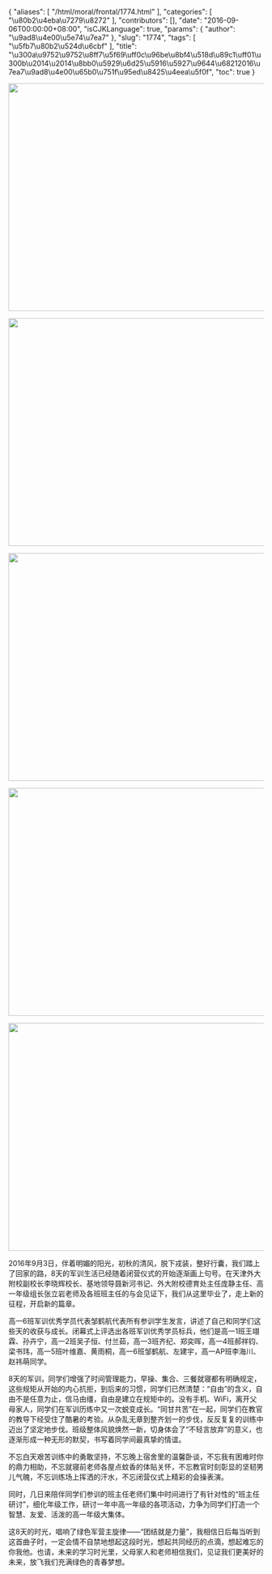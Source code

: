 {
    "aliases": [
        "/html/moral/frontal/1774.html"
    ],
    "categories": [
        "\u80b2\u4eba\u7279\u8272"
    ],
    "contributors": [],
    "date": "2016-09-06T00:00:00+08:00",
    "isCJKLanguage": true,
    "params": {
        "author": "\u9ad8\u4e00\u5e74\u7ea7"
    },
    "slug": "1774",
    "tags": [
        "\u5fb7\u80b2\u524d\u6cbf"
    ],
    "title": "\u300a\u9752\u9752\u8ff7\u5f69\uff0c\u96be\u8bf4\u518d\u89c1\uff01\u300b\u2014\u2014\u8bb0\u5929\u6d25\u5916\u5927\u9644\u68212016\u7ea7\u9ad8\u4e00\u65b0\u751f\u95ed\u8425\u4eea\u5f0f",
    "toc": true
}


<img
    src="https://cdn.tfls.online/mirror/full/35c405bbb8f0e262d23fcf40d5f83ee7bc30d733.jpg"
    style="display:block;margin-left:auto;margin-right:auto;"
    decoding="async"
    fetchpriority="auto"
    loading="lazy"
    height="450"
    width="600"
/>





<img
    src="https://cdn.tfls.online/mirror/full/8462cdb052033216065e8d945d70504128aac600.jpg"
    style="display:block;margin-left:auto;margin-right:auto;"
    decoding="async"
    fetchpriority="auto"
    loading="lazy"
    height="450"
    width="600"
/>





<img
    src="https://cdn.tfls.online/mirror/full/11c84fbbe2e7c6b469879ada8bee9bd77b261072.jpg"
    style="display:block;margin-left:auto;margin-right:auto;"
    decoding="async"
    fetchpriority="auto"
    loading="lazy"
    height="450"
    width="600"
/>





<img
    src="https://cdn.tfls.online/mirror/full/9899fd7b8bbffc0cbf9cc9763fadeb3d8d12d878.jpg"
    style="display:block;margin-left:auto;margin-right:auto;"
    decoding="async"
    fetchpriority="auto"
    loading="lazy"
    height="450"
    width="600"
/>





<img
    src="https://cdn.tfls.online/mirror/full/6a2877be51ec24dfce857b4a8b82f88cd635bd86.jpg"
    style="display:block;margin-left:auto;margin-right:auto;"
    decoding="async"
    fetchpriority="auto"
    loading="lazy"
    height="450"
    width="600"
/>







2016年9月3日，伴着明媚的阳光，初秋的清风，脱下戎装，整好行囊，我们踏上了回家的路，8天的军训生活已经随着闭营仪式的开始逐渐画上句号。在天津外大附校副校长李晓辉校长、基地领导聂新河书记、外大附校德育处主任庞静主任、高一年级组长张立岩老师及各班班主任的与会见证下，我们从这里毕业了，走上新的征程，开启新的篇章。




高一6班军训优秀学员代表邹鹤航代表所有参训学生发言，讲述了自己和同学们这些天的收获与成长。闭幕式上评选出各班军训优秀学员标兵，他们是高一1班王翊霖、孙卉宁，高一2班吴子恒、付兰茹，高一3班齐纪、郑奕晖，高一4班郝祥钧、梁书玮，高一5班叶维嘉、黄雨桐，高一6班邹鹤航、左建宇，高一AP班李海川、赵祎萌同学。




8天的军训，同学们增强了时间管理能力，早操、集合、三餐就寝都有明确规定，这些规矩从开始的内心抗拒，到后来的习惯，同学们已然清楚：“自由”的含义，自由不是任意为止，信马由缰，自由是建立在规矩中的。没有手机、WiFi，离开父母家人，同学们在军训历练中又一次蜕变成长。“同甘共苦”在一起，同学们在教官的教导下经受住了酷暑的考验。从杂乱无章到整齐划一的步伐，反反复复的训练中迈出了坚定地步伐。班级整体风貌焕然一新，切身体会了“不轻言放弃”的意义，也逐渐形成一种无形的默契，书写着同学间最真挚的情谊。




不忘白天艰苦训练中的勇敢坚持，不忘晚上宿舍里的温馨卧谈，不忘我有困难时你的鼎力相助，不忘就寝前老师各屋点蚊香的体贴关怀，不忘教官时刻彰显的坚韧男儿气魄，不忘训练场上挥洒的汗水，不忘闭营仪式上精彩的会操表演。




同时，几日来陪伴同学们参训的班主任老师们集中时间进行了有针对性的“班主任研讨”，细化年级工作，研讨一年中高一年级的各项活动，力争为同学们打造一个智慧、友爱、活泼的高一年级大集体。




这8天的时光，唱响了绿色军营主旋律——“团结就是力量”，我相信日后每当听到这首曲子时，一定会情不自禁地想起这段时光，想起共同经历的点滴，想起难忘的你我他。也请，未来的学习时光里，父母家人和老师相信我们，见证我们更美好的未来，放飞我们充满绿色的青春梦想。



